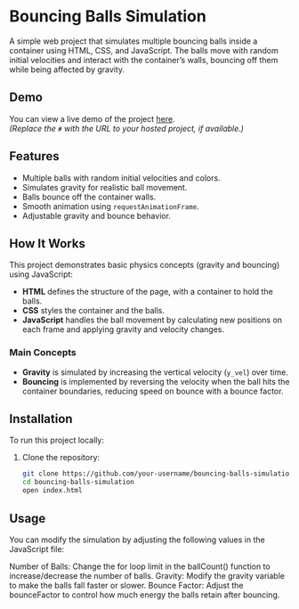 # Bouncing Balls Simulation

A simple web project that simulates multiple bouncing balls inside a container using HTML, CSS, and JavaScript. The balls move with random initial velocities and interact with the container’s walls, bouncing off them while being affected by gravity.

## Demo

You can view a live demo of the project [here](#).  
*(Replace the `#` with the URL to your hosted project, if available.)*

## Features

- Multiple balls with random initial velocities and colors.
- Simulates gravity for realistic ball movement.
- Balls bounce off the container walls.
- Smooth animation using `requestAnimationFrame`.
- Adjustable gravity and bounce behavior.

## How It Works

This project demonstrates basic physics concepts (gravity and bouncing) using JavaScript:
- **HTML** defines the structure of the page, with a container to hold the balls.
- **CSS** styles the container and the balls.
- **JavaScript** handles the ball movement by calculating new positions on each frame and applying gravity and velocity changes.

### Main Concepts
- **Gravity** is simulated by increasing the vertical velocity (`y_vel`) over time.
- **Bouncing** is implemented by reversing the velocity when the ball hits the container boundaries, reducing speed on bounce with a bounce factor.

## Installation

To run this project locally:

1. Clone the repository:

   ```bash
   git clone https://github.com/your-username/bouncing-balls-simulation.git
   cd bouncing-balls-simulation
   open index.html
## Usage
You can modify the simulation by adjusting the following values in the JavaScript file:

Number of Balls: Change the for loop limit in the ballCount() function to increase/decrease the number of balls.
Gravity: Modify the gravity variable to make the balls fall faster or slower.
Bounce Factor: Adjust the bounceFactor to control how much energy the balls retain after bouncing.
